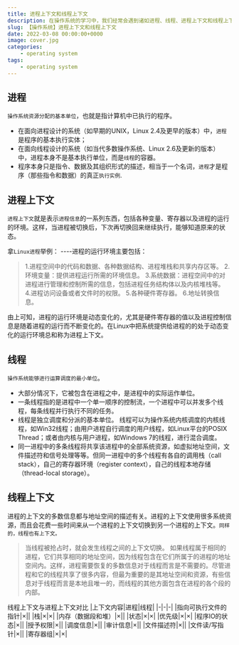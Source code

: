 ```yaml
---
title: 进程上下文和线程上下文
description: 在操作系统的学习中，我们经常会遇到诸如进程、线程、进程上下文和线程上下文等语义，但具体是什么意思，相信大家也时常被绕晕。今天就具体讲解一下关于进程、线程及一些相关术语的解释。
slug: 【操作系统】进程上下文和线程上下文
date: 2022-03-08 00:00:00+0000
image: cover.jpg
categories:
    - operating system
tags:
    - operating system
---
```





## 进程
`操作系统资源分配的基本单位`，也就是指计算机中已执行的程序。
* 在面向进程设计的系统（如早期的UNIX，Linux 2.4及更早的版本）中，`进程`是程序的基本执行实体；
* 在面向线程设计的系统（如当代多数操作系统、Linux 2.6及更新的版本）中，进程本身不是基本执行单位，而是`线程`的容器。
* 程序本身只是指令、数据及其组织形式的描述，相当于一个名词，`进程`才是程序（那些指令和数据）的真正`执行实例`.

## 进程上下文
`进程上下文`就是表示`进程信息`的一系列东西，包括各种变量、寄存器以及进程的运行的环境。这样，当进程被切换后，下次再切换回来继续执行，能够知道原来的状态。

拿`Linux进程`举例：
----进程的运行环境主要包括：
>1.进程空间中的代码和数据、各种数据结构、进程堆栈和共享内存区等。
2.环境变量：提供进程运行所需的环境信息。
3.系统数据：进程空间中的对进程进行管理和控制所需的信息，包括进程任务结构体以及内核堆栈等。
4.进程访问设备或者文件时的权限。
5.各种硬件寄存器。
6.地址转换信息。

由上可知，进程的运行环境是动态变化的，尤其是硬件寄存器的值以及进程控制信息是随着进程的运行而不断变化的。在Linux中把系统提供给进程的的处于动态变化的运行环境总和称为进程上下文。

## 线程
`操作系统能够进行运算调度的最小单位`。
* 大部分情况下，它被包含在进程之中，是进程中的实际运作单位。
* 一条线程指的是进程中一个单一顺序的控制流，一个进程中可以并发多个线程，每条线程并行执行不同的任务。
* 线程是独立调度和分派的基本单位。
线程可以为操作系统内核调度的内核线程，如Win32线程；由用户进程自行调度的用户线程，如Linux平台的POSIX Thread；或者由内核与用户进程，如Windows 7的线程，进行混合调度。
* 同一进程中的多条线程将共享该进程中的全部系统资源，如虚拟地址空间，文件描述符和信号处理等等。但同一进程中的多个线程有各自的调用栈（call stack），自己的寄存器环境（register context），自己的线程本地存储（thread-local storage）。	
## 线程上下文
进程的上下文的多数信息都与地址空间的描述有关。进程的上下文使用很多系统资源，而且会花费一些时间来从一个进程的上下文切换到另一个进程的上下文。`同样的，线程也有上下文。`
> 当线程被抢占时，就会发生线程之间的上下文切换。
> 如果线程属于相同的进程，它们共享相同的地址空间，因为线程包含在它们所属于的进程的地址空间内。这样，进程需要恢复的多数信息对于线程而言是不需要的。尽管进程和它的线程共享了很多内容，但最为重要的是其地址空间和资源，有些信息对于线程而言是本地且唯一的，而线程的其他方面包含在进程的各个段的内部。

线程上下文与进程上下文对比
|上下文内容|进程|线程|
|-|-|-|
|指向可执行文件的指针|×||
|栈|×|×|
|内存（数据段和堆）|×||
|状态|×|×|
|优先级|×|×|
|程序IO的状态|×||
|授予权限|×||
|调度信息|×||
|审计信息|×||
|文件描述符|×||
|文件读/写指针|×||
|寄存器组|×|×|
